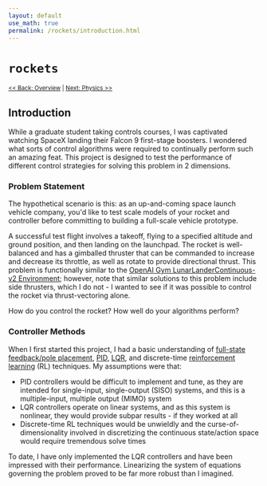 ```yaml
---
layout: default
use_math: true
permalink: /rockets/introduction.html
---
```


# `rockets`

<small>[<< Back: Overview](/rockets) | [Next: Physics >>](physics) </small>

## Introduction

While a graduate student taking controls courses, I was captivated watching SpaceX landing their Falcon 9 first-stage boosters.  I wondered what sorts of control algorithms were required to continually perform such an amazing feat. This project is designed to test the performance of different control strategies for solving this problem in 2 dimensions.

### Problem Statement 

The hypothetical scenario is this: as an up-and-coming space launch vehicle company, you'd like to test scale models of your rocket and controller before committing to building a full-scale vehicle prototype.  

A successful test flight involves a takeoff, flying to a specified altitude and ground position, and then landing on the launchpad.  The rocket is well-balanced and has a gimballed thruster that can be commanded to increase and decrease its throttle, as well as rotate to provide directional thrust.  This problem is functionally similar to the [OpenAI Gym LunarLanderContinuous-v2 Environment](https://gym.openai.com/envs/LunarLanderContinuous-v2/); however, note that similar solutions to this problem include side thrusters, which I do not - I wanted to see if it was possible to control the rocket via thrust-vectoring alone.  

How do you control the rocket?  How well do your algorithms perform?

### Controller Methods 

When I first started this project, I had a basic understanding of [full-state feedback/pole placement](https://en.wikipedia.org/wiki/Full_state_feedback), [PID](https://en.wikipedia.org/wiki/PID_controller), [LQR](https://en.wikipedia.org/wiki/Linear%E2%80%93quadratic_regulator), and discrete-time [reinforcement learning](https://en.wikipedia.org/wiki/Reinforcement_learning) (RL) techniques.  My assumptions were that: 
* PID controllers would be difficult to implement and tune, as they are intended for single-input, single-output (SISO) systems, and this is a multiple-input, multiple output (MIMO) system 
* LQR controllers operate on linear systems, and as this system is nonlinear, they would provide subpar results - if they worked at all 
* Discrete-time RL techniques would be unwieldly and the curse-of-dimensionality involved in discretizing the continuous state/action space would require tremendous solve times

To date, I have only implemented the LQR controllers and have been impressed with their performance.  Linearizing the system of equations governing the problem proved to be far more robust than I imagined.  
